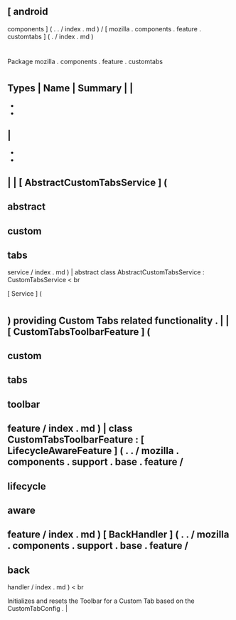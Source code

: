 [
android
-
components
]
(
.
.
/
index
.
md
)
/
[
mozilla
.
components
.
feature
.
customtabs
]
(
.
/
index
.
md
)
#
#
Package
mozilla
.
components
.
feature
.
customtabs
#
#
#
Types
|
Name
|
Summary
|
|
-
-
-
|
-
-
-
|
|
[
AbstractCustomTabsService
]
(
-
abstract
-
custom
-
tabs
-
service
/
index
.
md
)
|
abstract
class
AbstractCustomTabsService
:
CustomTabsService
<
br
>
[
Service
]
(
#
)
providing
Custom
Tabs
related
functionality
.
|
|
[
CustomTabsToolbarFeature
]
(
-
custom
-
tabs
-
toolbar
-
feature
/
index
.
md
)
|
class
CustomTabsToolbarFeature
:
[
LifecycleAwareFeature
]
(
.
.
/
mozilla
.
components
.
support
.
base
.
feature
/
-
lifecycle
-
aware
-
feature
/
index
.
md
)
[
BackHandler
]
(
.
.
/
mozilla
.
components
.
support
.
base
.
feature
/
-
back
-
handler
/
index
.
md
)
<
br
>
Initializes
and
resets
the
Toolbar
for
a
Custom
Tab
based
on
the
CustomTabConfig
.
|
